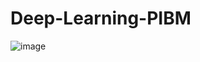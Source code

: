 # Deep-Learning-PIBM

![image](https://github.com/user-attachments/assets/56f7f7ae-9f9c-4f99-9b9a-19080cef4444)


